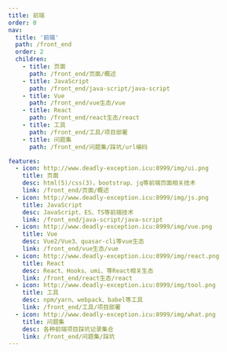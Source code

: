 ```yaml
---
title: 前端
order: 0
nav:
  title: '前端'
  path: /front_end
  order: 2
  children:
    - title: 页面
      path: /front_end/页面/概述
    - title: JavaScript
      path: /front_end/java-script/java-script
    - title: Vue
      path: /front_end/vue生态/vue
    - title: React
      path: /front_end/react生态/react
    - title: 工具
      path: /front_end/工具/项目部署
    - title: 问题集
      path: /front_end/问题集/踩坑/url编码

features:
  - icon: http://www.deadly-exception.icu:8999/img/ui.png
    title: 页面
    desc: html(5)/css(3)，bootstrap、jq等前端页面相关技术
    link: /front_end/页面/概述
  - icon: http://www.deadly-exception.icu:8999/img/js.png
    title: JavaScript
    desc: JavaScript、ES、TS等前端技术
    link: /front_end/java-script/java-script
  - icon: http://www.deadly-exception.icu:8999/img/vue.png
    title: Vue
    desc: Vue2/Vue3、quasar-cli等vue生态
    link: /front_end/vue生态/vue
  - icon: http://www.deadly-exception.icu:8999/img/react.png
    title: React
    desc: React、Hooks、umi、等React相关生态
    link: /front_end/react生态/react
  - icon: http://www.deadly-exception.icu:8999/img/tool.png
    title: 工具
    desc: npm/yarn、webpack、babel等工具
    link: /front_end/工具/项目部署
  - icon: http://www.deadly-exception.icu:8999/img/what.png
    title: 问题集
    desc: 各种前端项目踩坑记录集合
    link: /front_end/问题集/踩坑
---
```

